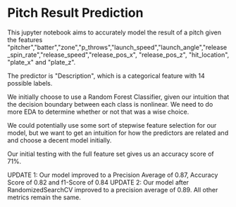 # Pitch Result Prediction

This jupyter notebook aims to accurately model the result of a pitch given the features "pitcher","batter","zone","p_throws","launch_speed","launch_angle","release_spin_rate","release_speed","release_pos_x", "release_pos_z", "hit_location", "plate_x" and "plate_z".

The predictor is "Description", which is a categorical feature with 14 possible labels. 

We initially choose to use a Random Forest Classifier, given our intuition that the decision boundary between each class is nonlinear. We need to do more EDA to determine whether or not that was a wise choice.

We could potentially use some sort of stepwise feature selection for our model, but we want to get an intuition for how the predictors are related and and choose a decent model initially.

Our initial testing with the full feature set gives us an accuracy score of 71%.

UPDATE 1: Our model improved to a Precision Average of 0.87, Accuracy Score of 0.82 and f1-Score of 0.84
UPDATE 2: Our model after RandomizedSearchCV improved to a precision average of 0.89. All other metrics remain the same.
